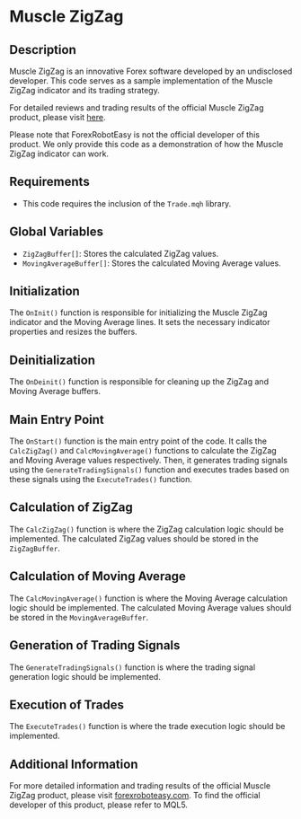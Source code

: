 # Muscle ZigZag

## Description
Muscle ZigZag is an innovative Forex software developed by an undisclosed developer. This code serves as a sample implementation of the Muscle ZigZag indicator and its trading strategy. 

For detailed reviews and trading results of the official Muscle ZigZag product, please visit [here](https://forexroboteasy.com/forex-robot-review/muscle-zigzag-review-innovative-forex-software-for-market-mastery/). 

Please note that ForexRobotEasy is not the official developer of this product. We only provide this code as a demonstration of how the Muscle ZigZag indicator can work.

## Requirements
- This code requires the inclusion of the `Trade.mqh` library.

## Global Variables
- `ZigZagBuffer[]`: Stores the calculated ZigZag values.
- `MovingAverageBuffer[]`: Stores the calculated Moving Average values.

## Initialization
The `OnInit()` function is responsible for initializing the Muscle ZigZag indicator and the Moving Average lines. It sets the necessary indicator properties and resizes the buffers.

## Deinitialization
The `OnDeinit()` function is responsible for cleaning up the ZigZag and Moving Average buffers.

## Main Entry Point
The `OnStart()` function is the main entry point of the code. It calls the `CalcZigZag()` and `CalcMovingAverage()` functions to calculate the ZigZag and Moving Average values respectively. Then, it generates trading signals using the `GenerateTradingSignals()` function and executes trades based on these signals using the `ExecuteTrades()` function.

## Calculation of ZigZag
The `CalcZigZag()` function is where the ZigZag calculation logic should be implemented. The calculated ZigZag values should be stored in the `ZigZagBuffer`.

## Calculation of Moving Average
The `CalcMovingAverage()` function is where the Moving Average calculation logic should be implemented. The calculated Moving Average values should be stored in the `MovingAverageBuffer`.

## Generation of Trading Signals
The `GenerateTradingSignals()` function is where the trading signal generation logic should be implemented.

## Execution of Trades
The `ExecuteTrades()` function is where the trade execution logic should be implemented.

## Additional Information
For more detailed information and trading results of the official Muscle ZigZag product, please visit [forexroboteasy.com](https://www.forexroboteasy.com). To find the official developer of this product, please refer to MQL5.
